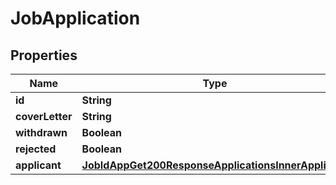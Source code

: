

# JobApplication


## Properties

| Name | Type | Description | Notes |
|------------ | ------------- | ------------- | -------------|
|**id** | **String** |  |  [optional] |
|**coverLetter** | **String** |  |  [optional] |
|**withdrawn** | **Boolean** |  |  [optional] |
|**rejected** | **Boolean** |  |  [optional] |
|**applicant** | [**JobIdAppGet200ResponseApplicationsInnerApplicant**](JobIdAppGet200ResponseApplicationsInnerApplicant.md) |  |  [optional] |



